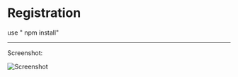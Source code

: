 # Registration

use " npm install"


--------------------------------------------------------------

Screenshot:



![Screenshot ](https://user-images.githubusercontent.com/32616992/76415552-69041500-63bf-11ea-8658-cc0363b22f82.png)
